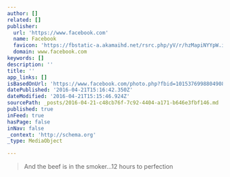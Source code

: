 ```yaml
---
author: []
related: []
publisher:
  url: 'https://www.facebook.com'
  name: Facebook
  favicon: 'https://fbstatic-a.akamaihd.net/rsrc.php/yV/r/hzMapiNYYpW.ico'
  domain: www.facebook.com
keywords: []
description: ''
title: ''
app_links: []
isBasedOnUrl: 'https://www.facebook.com/photo.php?fbid=10153769988049081&set=a.40414389080.37718.718384080&type=3'
datePublished: '2016-04-21T15:16:42.350Z'
dateModified: '2016-04-21T15:15:46.924Z'
sourcePath: _posts/2016-04-21-c48cb76f-7c92-4404-a171-b646e3fbf146.md
published: true
inFeed: true
hasPage: false
inNav: false
_context: 'http://schema.org'
_type: MediaObject

---
```

> And the beef is in the smoker...12 hours to perfection